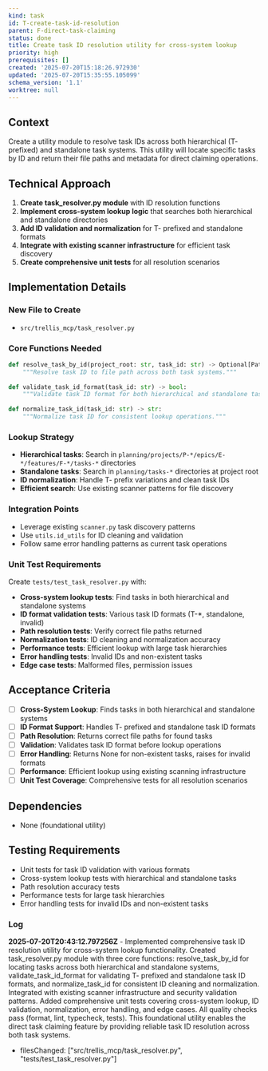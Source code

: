 ```yaml
---
kind: task
id: T-create-task-id-resolution
parent: F-direct-task-claiming
status: done
title: Create task ID resolution utility for cross-system lookup
priority: high
prerequisites: []
created: '2025-07-20T15:18:26.972930'
updated: '2025-07-20T15:35:55.105099'
schema_version: '1.1'
worktree: null
---
```

## Context

Create a utility module to resolve task IDs across both hierarchical (T- prefixed) and standalone task systems. This utility will locate specific tasks by ID and return their file paths and metadata for direct claiming operations.

## Technical Approach

1. **Create task_resolver.py module** with ID resolution functions
2. **Implement cross-system lookup logic** that searches both hierarchical and standalone directories
3. **Add ID validation and normalization** for T- prefixed and standalone formats
4. **Integrate with existing scanner infrastructure** for efficient task discovery
5. **Create comprehensive unit tests** for all resolution scenarios

## Implementation Details

### New File to Create
- `src/trellis_mcp/task_resolver.py`

### Core Functions Needed
```python
def resolve_task_by_id(project_root: str, task_id: str) -> Optional[Path]:
    """Resolve task ID to file path across both task systems."""
    
def validate_task_id_format(task_id: str) -> bool:
    """Validate task ID format for both hierarchical and standalone tasks."""
    
def normalize_task_id(task_id: str) -> str:
    """Normalize task ID for consistent lookup operations."""
```

### Lookup Strategy
- **Hierarchical tasks**: Search in `planning/projects/P-*/epics/E-*/features/F-*/tasks-*` directories
- **Standalone tasks**: Search in `planning/tasks-*` directories at project root
- **ID normalization**: Handle T- prefix variations and clean task IDs
- **Efficient search**: Use existing scanner patterns for file discovery

### Integration Points
- Leverage existing `scanner.py` task discovery patterns
- Use `utils.id_utils` for ID cleaning and validation
- Follow same error handling patterns as current task operations

### Unit Test Requirements
Create `tests/test_task_resolver.py` with:
- **Cross-system lookup tests**: Find tasks in both hierarchical and standalone systems
- **ID format validation tests**: Various task ID formats (T-*, standalone, invalid)
- **Path resolution tests**: Verify correct file paths returned
- **Normalization tests**: ID cleaning and normalization accuracy
- **Performance tests**: Efficient lookup with large task hierarchies
- **Error handling tests**: Invalid IDs and non-existent tasks
- **Edge case tests**: Malformed files, permission issues

## Acceptance Criteria

- [ ] **Cross-System Lookup**: Finds tasks in both hierarchical and standalone systems
- [ ] **ID Format Support**: Handles T- prefixed and standalone task ID formats
- [ ] **Path Resolution**: Returns correct file paths for found tasks
- [ ] **Validation**: Validates task ID format before lookup operations
- [ ] **Error Handling**: Returns None for non-existent tasks, raises for invalid formats
- [ ] **Performance**: Efficient lookup using existing scanning infrastructure
- [ ] **Unit Test Coverage**: Comprehensive tests for all resolution scenarios

## Dependencies
- None (foundational utility)

## Testing Requirements
- Unit tests for task ID validation with various formats
- Cross-system lookup tests with hierarchical and standalone tasks
- Path resolution accuracy tests
- Performance tests for large task hierarchies
- Error handling tests for invalid IDs and non-existent tasks

### Log
**2025-07-20T20:43:12.797256Z** - Implemented comprehensive task ID resolution utility for cross-system lookup functionality. Created task_resolver.py module with three core functions: resolve_task_by_id for locating tasks across both hierarchical and standalone systems, validate_task_id_format for validating T- prefixed and standalone task ID formats, and normalize_task_id for consistent ID cleaning and normalization. Integrated with existing scanner infrastructure and security validation patterns. Added comprehensive unit tests covering cross-system lookup, ID validation, normalization, error handling, and edge cases. All quality checks pass (format, lint, typecheck, tests). This foundational utility enables the direct task claiming feature by providing reliable task ID resolution across both task systems.
- filesChanged: ["src/trellis_mcp/task_resolver.py", "tests/test_task_resolver.py"]